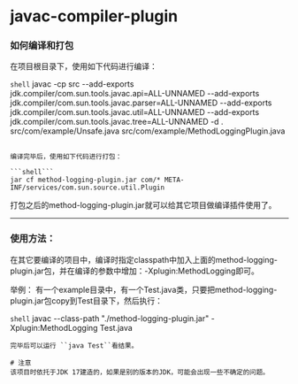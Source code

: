 # javac-compiler-plugin

### 如何编译和打包

在项目根目录下，使用如下代码进行编译：

```shell```
javac -cp src --add-exports jdk.compiler/com.sun.tools.javac.api=ALL-UNNAMED --add-exports jdk.compiler/com.sun.tools.javac.parser=ALL-UNNAMED --add-exports jdk.compiler/com.sun.tools.javac.util=ALL-UNNAMED --add-exports jdk.compiler/com.sun.tools.javac.tree=ALL-UNNAMED -d . src/com/example/Unsafe.java src/com/example/MethodLoggingPlugin.java
```

编译完毕后，使用如下代码进行打包：

```shell```
jar cf method-logging-plugin.jar com/* META-INF/services/com.sun.source.util.Plugin
```

打包之后的method-logging-plugin.jar就可以给其它项目做编译插件使用了。

---

### 使用方法：

在其它要编译的项目中，编译时指定classpath中加入上面的method-logging-plugin.jar包，并在编译的参数中增加：-Xplugin:MethodLogging即可。

举例：
有一个example目录中，有一个Test.java类，只要把method-logging-plugin.jar包copy到Test目录下，然后执行：

```shell```
javac --class-path "./method-logging-plugin.jar" -Xplugin:MethodLogging Test.java
```
完毕后可以运行 ``java Test``看结果。

# 注意
该项目时依托于JDK 17建造的，如果是别的版本的JDK，可能会出现一些不确定的问题。
